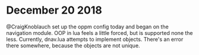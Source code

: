 # December 20 2018
@CraigKnoblauch set up the oppm config today and began on the navigation module. OOP in lua feels a little forced, but is supported none the less. Currently, dnav.lua attempts to implement objects. There's an error there somewhere, because the objects are not unique. 